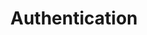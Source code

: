 ---
title: "Authentication"
description: "Authentication is the process of verifying that a user is who they claim to be, and that they have the credentials to access a resource."
---